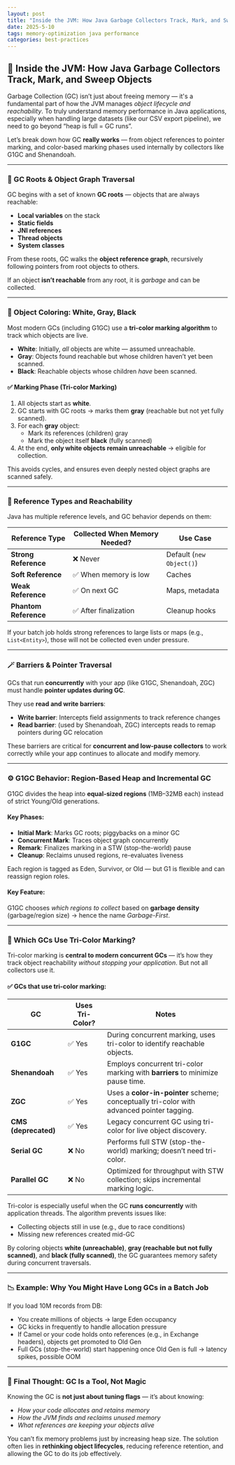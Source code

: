 ```yaml
---
layout: post
title: "Inside the JVM: How Java Garbage Collectors Track, Mark, and Sweep Objects"
date: 2025-5-10
tags: memory-optimization java performance
categories: best-practices
---
```


## 🧬 Inside the JVM: How Java Garbage Collectors Track, Mark, and Sweep Objects

Garbage Collection (GC) isn’t just about freeing memory — it's a fundamental part of how the JVM manages *object lifecycle and reachability*. To truly understand memory performance in Java applications, especially when handling large datasets (like our CSV export pipeline), we need to go beyond “heap is full = GC runs”.

Let’s break down how GC **really works** — from object references to pointer marking, and color-based marking phases used internally by collectors like G1GC and Shenandoah.

---

### 🧭 GC Roots & Object Graph Traversal

GC begins with a set of known **GC roots** — objects that are always reachable:

- **Local variables** on the stack  
- **Static fields**  
- **JNI references**  
- **Thread objects**  
- **System classes**

From these roots, GC walks the **object reference graph**, recursively following pointers from root objects to others.

If an object **isn’t reachable** from any root, it is *garbage* and can be collected.

---

### 🎨 Object Coloring: White, Gray, Black

Most modern GCs (including G1GC) use a **tri-color marking algorithm** to track which objects are live.

- **White**: Initially, *all* objects are white — assumed unreachable.  
- **Gray**: Objects found reachable but whose children haven’t yet been scanned.  
- **Black**: Reachable objects whose children *have* been scanned.

#### ✅ Marking Phase (Tri-color Marking)

1. All objects start as **white**.  
2. GC starts with GC roots → marks them **gray** (reachable but not yet fully scanned).  
3. For each **gray** object:
   - Mark its references (children) gray
   - Mark the object itself **black** (fully scanned)  
4. At the end, **only white objects remain unreachable** → eligible for collection.

This avoids cycles, and ensures even deeply nested object graphs are scanned safely.

---

### 📌 Reference Types and Reachability

Java has multiple reference levels, and GC behavior depends on them:

| Reference Type       | Collected When Memory Needed? | Use Case             |
|----------------------|-------------------------------|----------------------|
| **Strong Reference** | ❌ Never                      | Default (`new Object()`) |
| **Soft Reference**   | ✅ When memory is low         | Caches               |
| **Weak Reference**   | ✅ On next GC                 | Maps, metadata       |
| **Phantom Reference**| ✅ After finalization         | Cleanup hooks        |

If your batch job holds strong references to large lists or maps (e.g., `List<Entity>`), those will not be collected even under pressure.

---

### 🪄 Barriers & Pointer Traversal

GCs that run **concurrently** with your app (like G1GC, Shenandoah, ZGC) must handle **pointer updates during GC**.

They use **read and write barriers**:

- **Write barrier**: Intercepts field assignments to track reference changes  
- **Read barrier**: (used by Shenandoah, ZGC) intercepts reads to remap pointers during GC relocation

These barriers are critical for **concurrent and low-pause collectors** to work correctly while your app continues to allocate and modify memory.

---

### ⚙️ G1GC Behavior: Region-Based Heap and Incremental GC

G1GC divides the heap into **equal-sized regions** (1MB–32MB each) instead of strict Young/Old generations.

#### Key Phases:

- **Initial Mark**: Marks GC roots; piggybacks on a minor GC  
- **Concurrent Mark**: Traces object graph concurrently  
- **Remark**: Finalizes marking in a STW (stop-the-world) pause  
- **Cleanup**: Reclaims unused regions, re-evaluates liveness

Each region is tagged as Eden, Survivor, or Old — but G1 is flexible and can reassign region roles.

#### Key Feature:
G1GC chooses *which regions to collect* based on **garbage density** (garbage/region size) → hence the name *Garbage-First*.

---

### 🌈 Which GCs Use Tri-Color Marking?

Tri-color marking is **central to modern concurrent GCs** — it’s how they track object reachability *without stopping your application*. But not all collectors use it.

#### ✅ GCs that use tri-color marking:

| GC                  | Uses Tri-Color? | Notes                                                                 |
|---------------------|-----------------|-----------------------------------------------------------------------|
| **G1GC**            | ✅ Yes          | During concurrent marking, uses tri-color to identify reachable objects. |
| **Shenandoah**      | ✅ Yes          | Employs concurrent tri-color marking with **barriers** to minimize pause time. |
| **ZGC**             | ✅ Yes          | Uses a **color-in-pointer** scheme; conceptually tri-color with advanced pointer tagging. |
| **CMS (deprecated)**| ✅ Yes          | Legacy concurrent GC using tri-color for live object discovery.         |
| **Serial GC**       | ❌ No           | Performs full STW (stop-the-world) marking; doesn’t need tri-color.     |
| **Parallel GC**     | ❌ No           | Optimized for throughput with STW collection; skips incremental marking logic. |

Tri-color is especially useful when the GC **runs concurrently** with application threads. The algorithm prevents issues like:

- Collecting objects still in use (e.g., due to race conditions)
- Missing new references created mid-GC

By coloring objects **white (unreachable)**, **gray (reachable but not fully scanned)**, and **black (fully scanned)**, the GC guarantees memory safety during concurrent traversals.

---

### 📉 Example: Why You Might Have Long GCs in a Batch Job

If you load 10M records from DB:

- You create millions of objects → large Eden occupancy  
- GC kicks in frequently to handle allocation pressure  
- If Camel or your code holds onto references (e.g., in Exchange headers), objects get promoted to Old Gen  
- Full GCs (stop-the-world) start happening once Old Gen is full → latency spikes, possible OOM

---

### 🧠 Final Thought: GC Is a Tool, Not Magic

Knowing the GC is **not just about tuning flags** — it’s about knowing:

- *How your code allocates and retains memory*  
- *How the JVM finds and reclaims unused memory*  
- *What references are keeping your objects alive*

You can’t fix memory problems just by increasing heap size. The solution often lies in **rethinking object lifecycles**, reducing reference retention, and allowing the GC to do its job effectively.

